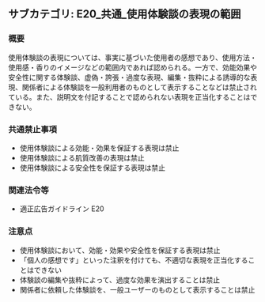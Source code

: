 ## サブカテゴリ: E20_共通_使用体験談の表現の範囲

### 概要
使用体験談の表現については、事実に基づいた使用者の感想であり、使用方法・使用感・香りのイメージなどの範囲内であれば認められる。一方で、効能効果や安全性に関する体験談、虚偽・誇張・過度な表現、編集・抜粋による誘導的な表現、関係者による体験談を一般利用者のものとして表示することなどは禁止されている。また、説明文を付記することで認められない表現を正当化することはできない。

### 共通禁止事項
- 使用体験談による効能・効果を保証する表現は禁止  
- 使用体験談による肌質改善の表現は禁止  
- 使用体験談による安全性を保証する表現は禁止  

### 関連法令等
- 適正広告ガイドライン E20

### 注意点
- 使用体験談において、効能・効果や安全性を保証する表現は禁止  
- 「個人の感想です」といった注釈を付けても、不適切な表現を正当化することはできない  
- 体験談の編集や抜粋によって、過度な効果を演出することは禁止  
- 関係者に依頼した体験談を、一般ユーザーのものとして表示することは禁止

